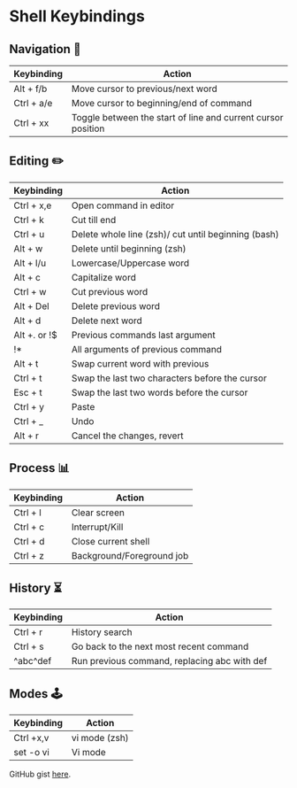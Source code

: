 # Shell Keybindings

## Navigation 🚀

| Keybinding | Action                                                       |
| ---------- | ------------------------------------------------------------ |
| Alt + f/b  | Move cursor to previous/next word                            |
| Ctrl + a/e | Move cursor to beginning/end of command                      |
| Ctrl + xx  | Toggle between the start of line and current cursor position |

## Editing ✏️

| Keybinding   | Action                                              |
| ------------ | --------------------------------------------------- |
| Ctrl + x,e   | Open command in editor                              |
| Ctrl + k     | Cut till end                                        |
| Ctrl + u     | Delete whole line (zsh)/ cut until beginning (bash) |
| Alt + w      | Delete until beginning (zsh)                        |
| Alt + l/u    | Lowercase/Uppercase word                            |
| Alt + c      | Capitalize word                                     |
| Ctrl + w     | Cut previous word                                   |
| Alt + Del    | Delete previous word                                |
| Alt + d      | Delete next word                                    |
| Alt +. or !$ | Previous commands last argument                     |
| !\*          | All arguments of previous command                   |
| Alt + t      | Swap current word with previous                     |
| Ctrl + t     | Swap the last two characters before the cursor      |
| Esc + t      | Swap the last two words before the cursor           |
| Ctrl + y     | Paste                                               |
| Ctrl + \_    | Undo                                                |
| Alt + r      | Cancel the changes, revert                          |

## Process 📊

| Keybinding | Action                    |
| ---------- | ------------------------- |
| Ctrl + l   | Clear screen              |
| Ctrl + c   | Interrupt/Kill            |
| Ctrl + d   | Close current shell       |
| Ctrl + z   | Background/Foreground job |

## History ⏳

| Keybinding | Action                                       |
| ---------- | -------------------------------------------- |
| Ctrl + r   | History search                               |
| Ctrl + s   | Go back to the next most recent command      |
| ^abc^def   | Run previous command, replacing abc with def |

## Modes 🕹️

| Keybinding | Action        |
| ---------- | ------------- |
| Ctrl +x,v  | vi mode (zsh) |
| set -o vi  | Vi mode       |

GitHub gist [here](https://gist.github.com/9c6d607e160b0439a186d4fbd1bd81df).
